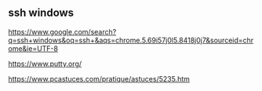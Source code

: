 ## ssh windows

https://www.google.com/search?q=ssh+windows&oq=ssh+&aqs=chrome.5.69i57j0l5.8418j0j7&sourceid=chrome&ie=UTF-8

https://www.putty.org/

https://www.pcastuces.com/pratique/astuces/5235.htm


